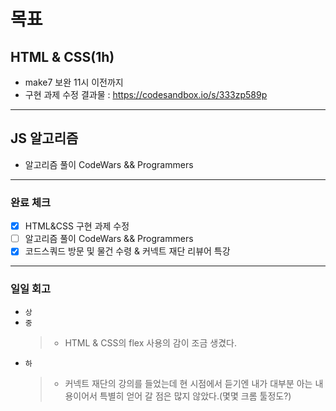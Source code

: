 # 목표


## HTML & CSS(1h)

- make7 보완 11시 이전까지
- 구현 과제 수정
  결과물 : https://codesandbox.io/s/333zp589p

---

## JS 알고리즘

- 알고리즘 풀이 CodeWars && Programmers

---

### 완료 체크

- [x] HTML&CSS 구현 과제 수정
- [ ] 알고리즘 풀이 CodeWars && Programmers
- [x] 코드스쿼드 방문 및 물건 수령 & 커넥트 재단 리뷰어 특강

---


### 일일 회고

- `상`
- `중` 
  > - HTML & CSS의 flex 사용의 감이 조금 생겼다.
- `하`
  > - 커넥트 재단의 강의를 들었는데 현 시점에서 듣기엔 내가 대부분 아는 내용이어서 특별히 얻어 갈 점은 많지 않았다.(몇몇 크롬 툴정도?)